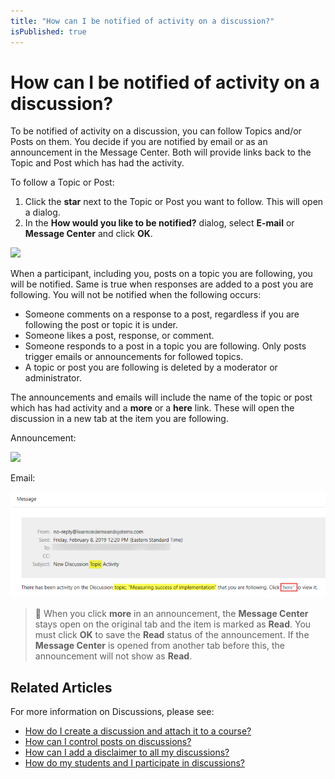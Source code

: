 ```yaml
---
title: "How can I be notified of activity on a discussion?"
isPublished: true
---
```


# How can I be notified of activity on a discussion?

To be notified of activity on a discussion, you can follow Topics and/or Posts on them. You decide if you are notified by email or as an announcement in the Message Center. Both will provide links back to the Topic and Post which has had the activity.

To follow a Topic or Post:

1. Click the **star** next to the Topic or Post you want to follow. This will open a dialog.
1. In the **How would you like to be notified?** dialog, select **E-mail** or **Message Center** and click **OK**.

![](/tms/images/disc-note-dialog.png)

When a participant, including you, posts on a topic you are following, you will be notified. Same is true when responses are added to a post you are following. You will not be notified when the following occurs:

- Someone comments on a response to a post, regardless if you are following the post or topic it is under.
- Someone likes a post, response, or comment.
- Someone responds to a post in a topic you are following. Only posts trigger emails or announcements for followed topics.
- A topic or post you are following is deleted by a moderator or administrator.

The announcements and emails will include the name of the topic or post which has had activity and a **more** or a **here** link. These will open the discussion in a new tab at the item you are following.

Announcement:

![](/tms/images/disc-msg-ctr.png)

Email:

![](/tms/images/disc-email-1.png)

> :small_blue_diamond: When you click **more** in an announcement, the **Message Center** stays open on the original tab and the item is marked as **Read**. You must click **OK** to save the **Read** status of the announcement. If the **Message Center** is opened from another tab before this, the announcement will not show as **Read**.

## Related Articles

For more information on Discussions, please see:

- [How do I create a discussion and attach it to a course?](create-discussion.md)
- [How can I control posts on discussions?](add-moderators.md)
- [How can I add a disclaimer to all my discussions?](add-disclaimer.md)
- [How do my students and I participate in discussions?](participation.md)
